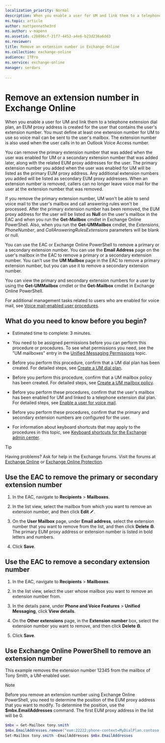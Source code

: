 ```yaml
---
localization_priority: Normal
description: When you enable a user for UM and link them to a telephone extension dial plan, an EUM proxy address is created for the user that contains the user's extension number. You must define at least one extension number for UM to use so voice mail can be sent to the user's mailbox. The extension number is also used when the user calls in to an Outlook Voice Access number.
ms.topic: article
author: mattpennathe3rd
ms.author: v-mapenn
ms.assetid: c2b896cf-21f7-4453-a4e6-b23d236a6dd3
ms.reviewer: 
title: Remove an extension number in Exchange Online
ms.collection: exchange-online
audience: ITPro
ms.service: exchange-online
manager: serdars

---
```


# Remove an extension number in Exchange Online

When you enable a user for UM and link them to a telephone extension dial plan, an EUM proxy address is created for the user that contains the user's extension number. You must define at least one extension number for UM to use so voice mail can be sent to the user's mailbox. The extension number is also used when the user calls in to an Outlook Voice Access number.

You can remove the primary extension number that was added when the user was enabled for UM or a secondary extension number that was added later, along with the related EUM proxy addresses for the user. The primary extension number you added when the user was enabled for UM will be listed as the primary EUM proxy address. Any additional extension numbers you added will be listed as secondary EUM proxy addresses. When an extension number is removed, callers can no longer leave voice mail for the user at the extension number that was removed.

If you remove the primary extension number, UM won't be able to send voice mail to the user's mailbox and call answering rules won't be processed. After the primary extension number has been removed, the EUM proxy address for the user will be listed as **Null** on the user's mailbox in the EAC and when you run the **Get-Mailbox** cmdlet in Exchange Online PowerShell. Also, when you run the **Get-UMMailbox** cmdlet, the _Extensions_, _PhoneNumber_, and _CallAnsweringRulesExtensions_ parameters will be blank or null.

You can use the EAC or Exchange Online PowerShell to remove a primary or a secondary extension number. You can use the **Email Address** page on the user's mailbox in the EAC to remove a primary or a secondary extension number. You can't use the **UM Mailbox** page in the EAC to remove a primary extension number, but you can use it to remove a secondary extension number.

You can view the primary and secondary extension numbers for a user by using the **Get-UMMailbox** cmdlet or the **Get-Mailbox** cmdlet in Exchange Online PowerShell.

For additional management tasks related to users who are enabled for voice mail, see [Voice mail-enabled user procedures](voice-mail-enabled-user-procedures.md).

## What do you need to know before you begin?

- Estimated time to complete: 3 minutes.

- You need to be assigned permissions before you can perform this procedure or procedures. To see what permissions you need, see the "UM mailboxes" entry in the [Unified Messaging Permissions](https://technet.microsoft.com/library/d326c3bc-8f33-434a-bf02-a83cc26a5498.aspx) topic.

- Before you perform this procedure, confirm that a UM dial plan has been created. For detailed steps, see [Create a UM dial plan](../../voice-mail-unified-messaging/connect-voice-mail-system/create-um-dial-plan.md).

- Before you perform this procedure, confirm that a UM mailbox policy has been created. For detailed steps, see [Create a UM mailbox policy](create-um-mailbox-policy.md).

- Before you perform these procedures, confirm that the user's mailbox has been enabled for UM and linked to a telephone extension dial plan. For detailed steps, see [Enable a user for voice mail](enable-a-user-for-voice-mail.md).

- Before you perform these procedures, confirm that the primary and secondary extension numbers are configured for the user.

- For information about keyboard shortcuts that may apply to the procedures in this topic, see [Keyboard shortcuts for the Exchange admin center](../../accessibility/keyboard-shortcuts-in-admin-center.md).

> [!TIP]
> Having problems? Ask for help in the Exchange forums. Visit the forums at [Exchange Online](https://go.microsoft.com/fwlink/p/?linkId=267542) or [Exchange Online Protection](https://go.microsoft.com/fwlink/p/?linkId=285351).

## Use the EAC to remove the primary or secondary extension number

1. In the EAC, navigate to **Recipients** \> **Mailboxes**.

2. In the list view, select the mailbox from which you want to remove an extension number, and then click **Edit** ![Edit icon](../../media/ITPro_EAC_EditIcon.gif).

3. On the **User Mailbox** page, under **Email address**, select the extension number that you want to remove from the list, and then click **Delete** ![Delete icon](../../media/ITPro_EAC_DeleteIcon.gif). The primary EUM proxy address or extension number is listed in bold letters and numbers.

4. Click **Save**.

## Use the EAC to remove a secondary extension number

1. In the EAC, navigate to **Recipients** \> **Mailboxes**.

2. In the list view, select the user whose mailbox you want to remove an extension number from.

3. In the details pane, under **Phone and Voice Features** \> **Unified Messaging**, click **View details**.

4. On the **Other extensions** page, in the **Extension number** box, select the extension number you want to remove, and then click **Delete** ![Delete icon](../../media/ITPro_EAC_DeleteIcon.gif).

5. Click **Save**.

## Use Exchange Online PowerShell to remove an extension number

This example removes the extension number 12345 from the mailbox of Tony Smith, a UM-enabled user.

> [!NOTE]
> Before you remove an extension number using Exchange Online PowerShell, you need to determine the position of the EUM proxy address that you want to modify. To determine the position, use the **$mbx.EmailAddresses** command. The first EUM proxy address in the list will be 0.

```PowerShell
$mbx = Get-Mailbox tony.smith
$mbx.EmailAddresses.remove("eum:22222;phone-context=MyDialPlan.contoso.com")
Set-Mailbox tony.smith -EmailAddresses $mbx.EmailAddresses
```
